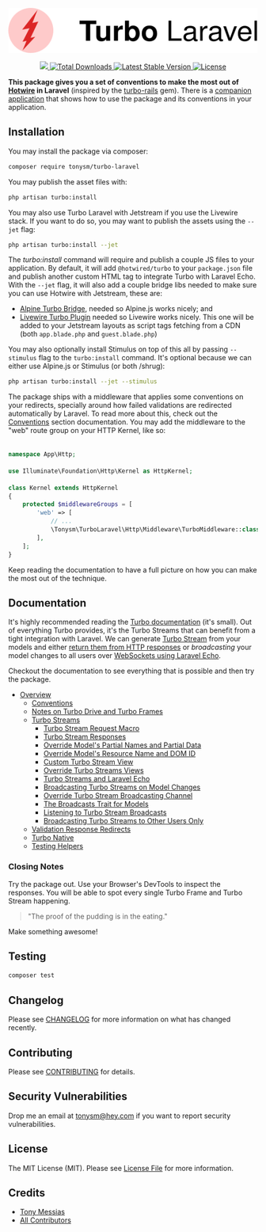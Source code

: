 <p align="center"><img src="/art/turbo-laravel-logo.svg" alt="Logo Turbo Laravel" /></p>

<p align="center">
    <a href="https://github.com/tonysm/turbo-laravel/workflows/Tests/badge.svg">
        <img src="https://img.shields.io/github/workflow/status/tonysm/turbo-laravel/Tests?label=tests" />
    </a>
    <a href="https://packagist.org/packages/tonysm/turbo-laravel">
        <img src="https://img.shields.io/packagist/dt/tonysm/turbo-laravel" alt="Total Downloads">
    </a>
    <a href="https://packagist.org/packages/tonysm/turbo-laravel">
        <img src="https://img.shields.io/packagist/v/tonysm/turbo-laravel" alt="Latest Stable Version">
    </a>
    <a href="https://packagist.org/packages/tonysm/turbo-laravel">
        <img src="https://img.shields.io/packagist/l/tonysm/turbo-laravel" alt="License">
    </a>
</p>

**This package gives you a set of conventions to make the most out of [Hotwire](https://hotwire.dev/) in Laravel** (inspired by the [turbo-rails](https://github.com/hotwired/turbo-rails) gem). There is a [companion application](https://github.com/tonysm/turbo-demo-app) that shows how to use the package and its conventions in your application.

<a name="installation"></a>
## Installation

You may install the package via composer:

```bash
composer require tonysm/turbo-laravel
```

You may publish the asset files with:

```bash
php artisan turbo:install
```

You may also use Turbo Laravel with Jetstream if you use the Livewire stack. If you want to do so, you may want to publish the assets using the `--jet` flag:

```bash
php artisan turbo:install --jet
```

The *turbo:install* command will require and publish a couple JS files to your application. By default, it will add `@hotwired/turbo` to your `package.json` file and publish another custom HTML tag to integrate Turbo with Laravel Echo. With the `--jet` flag, it will also add a couple bridge libs needed to make sure you can use Hotwire with Jetstream, these are:

* [Alpine Turbo Bridge](https://github.com/SimoTod/alpine-turbo-drive-adapter), needed so Alpine.js works nicely; and
* [Livewire Turbo Plugin](https://github.com/livewire/turbolinks) needed so Livewire works nicely. This one will be added to your Jetstream layouts as script tags fetching from a CDN (both `app.blade.php` and `guest.blade.php`)

You may also optionally install Stimulus on top of this all by passing `--stimulus` flag to the `turbo:install` command. It's optional because we can either use Alpine.js or Stimulus (or both /shrug):

```bash
php artisan turbo:install --jet --stimulus
```

The package ships with a middleware that applies some conventions on your redirects, specially around how failed validations are redirected automatically by Laravel. To read more about this, check out the [Conventions](./docs/CONVENTIONS.md#conventions) section documentation. You may add the middleware to the "web" route group on your HTTP Kernel, like so:

```php

namespace App\Http;

use Illuminate\Foundation\Http\Kernel as HttpKernel;

class Kernel extends HttpKernel
{
    protected $middlewareGroups = [
        'web' => [
            // ...
            \Tonysm\TurboLaravel\Http\Middleware\TurboMiddleware::class,
        ],
    ];
}
```

Keep reading the documentation to have a full picture on how you can make the most out of the technique.

<a name="documentation"></a>
## Documentation

It's highly recommended reading the [Turbo documentation](https://turbo.hotwire.dev/) (it's small). Out of everything Turbo provides, it's the Turbo Streams that can benefit from a tight integration with Laravel. We can generate [Turbo Stream](docs/GUIDE.md#turbo-streams) from your models and either [return them from HTTP responses](docs/GUIDE.md#turbo-stream-request-macro) or *broadcasting* your model changes to all users over [WebSockets using Laravel Echo](docs/GUIDE.md#turbo-streams-and-laravel-echo).

Checkout the documentation to see everything that is possible and then try the package.

* [Overview](docs/GUIDE.md#overview)
    * [Conventions](docs/GUIDE.md#conventions)
    * [Notes on Turbo Drive and Turbo Frames](docs/GUIDE.md#notes-on-turbo-drive-and-turbo-frames)
    * [Turbo Streams](docs/GUIDE.md#turbo-streams)
        * [Turbo Stream Request Macro](docs/GUIDE.md#wants-turbo-stream)
        * [Turbo Stream Responses](docs/GUIDE.md#turbo-stream-response)
        * [Override Model's Partial Names and Partial Data](docs/GUIDE.md#override-turbo-stream-partials-and-data)
        * [Override Model's Resource Name and DOM ID](docs/GUIDE.md#override-turbo-stream-resource-and-dom-id)
        * [Custom Turbo Stream View](docs/GUIDE.md#turbo-stream-view)
        * [Override Turbo Streams Views](docs/GUIDE.md#override-turbo-stream-views)
        * [Turbo Streams and Laravel Echo](docs/GUIDE.md#turbo-streams-and-laravel-echo)
        * [Broadcasting Turbo Streams on Model Changes](docs/GUIDE.md#turbo-stream-broadcasting-with-events)
        * [Override Turbo Stream Broadcasting Channel](docs/GUIDE.md#turbo-stream-broadcasting-destination)
        * [The Broadcasts Trait for Models](docs/GUIDE.md#turbo-stream-broadcasting-using-trait)
        * [Listening to Turbo Stream Broadcasts](docs/GUIDE.md#turbo-streams-listening-to-echo-events)
        * [Broadcasting Turbo Streams to Other Users Only](docs/GUIDE.md#broadcast-to-others)
    * [Validation Response Redirects](docs/GUIDE.md#validation-responses)
    * [Turbo Native](docs/GUIDE.md#turbo-native)
    * [Testing Helpers](docs/GUIDE.md#testing-helpers)

### Closing Notes

Try the package out. Use your Browser's DevTools to inspect the responses. You will be able to spot every single Turbo Frame and Turbo Stream happening.

> "The proof of the pudding is in the eating."

Make something awesome!

## Testing

```bash
composer test
```

## Changelog

Please see [CHANGELOG](CHANGELOG.md) for more information on what has changed recently.

## Contributing

Please see [CONTRIBUTING](.github/CONTRIBUTING.md) for details.

## Security Vulnerabilities

Drop me an email at [tonysm@hey.com](mailto:tonysm@hey.com?subject=Security%20Vulnerability) if you want to report
security vulnerabilities.

## License

The MIT License (MIT). Please see [License File](LICENSE.md) for more information.

## Credits

- [Tony Messias](https://github.com/tonysm)
- [All Contributors](./CONTRIBUTORS.md)
